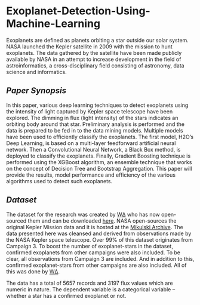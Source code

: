 # Exoplanet-Detection-Using-Machine-Learning

Exoplanets are defined as planets orbiting a star outside our solar system. NASA launched the Kepler satellite in 2009 with the mission to hunt exoplanets. The data gathered by the satellite have been made publicly available by NASA in an attempt to increase development in the field of astroinformatics, a cross-disciplinary field consisting of astronomy, data science and informatics. 

## *Paper Synopsis*
In this paper, various deep learning techniques to detect exoplanets using the intensity of light captured by Kepler space telescope have been explored. The dimming in flux (light intensity) of the stars indicates an orbiting body around that star. Preliminary analysis is performed and the data is prepared to be fed in to the data mining models. Multiple models have been used to efficiently classify the exoplanets. The first model, H2O’s Deep Learning, is based on a multi-layer feedforward artificial neural network. Then a Convolutional Neural Network, a Black Box method, is deployed to classify the exoplanets.  Finally, Gradient Boosting technique is performed using the XGBoost algorithm, an ensemble technique that works on the concept of Decision Tree and Bootstrap Aggregation. This paper will provide the results, model performance and efficiency of the various algorithms used to detect such exoplanets.

## *Dataset*
The dataset for the research was created by [WΔ](https://github.com/winterdelta) who has now open-sourced them and can be downloaded [here](https://www.kaggle.com/keplersmachines/kepler-labelled-time-series-data). NASA open-sources the original Kepler Mission data and it is hosted at the [Mikulski Archive](https://archive.stsci.edu/k2/). The data presented here was cleansed and derived from observations made by the NASA Kepler space telescope. Over 99% of this dataset originates from Campaign 3. To boost the number of exoplanet-stars in the dataset, confirmed exoplanets from other campaigns were also included. To be clear, all observations from Campaign 3 are included. And in addition to this, confirmed exoplanet-stars from other campaigns are also included. All of this was done by [WΔ](https://github.com/winterdelta).

The data has a total of 5657 records and 3197 flux values which are numeric in nature. The dependent variable is a categorical variable – whether a star has a confirmed exoplanet or not.
